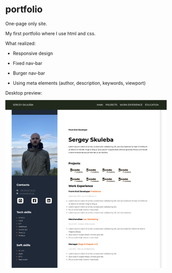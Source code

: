 # portfolio
One-page only site.

My first portfolio where I use html and css.

What realized:

- Responsive design

- Fixed nav-bar

- Burger nav-bar

- Using meta elements (author, description, keywords, viewport)


Desktop preview:

  ![alt text](https://github.com/ssqool/portfolio/blob/master/preview.png)
